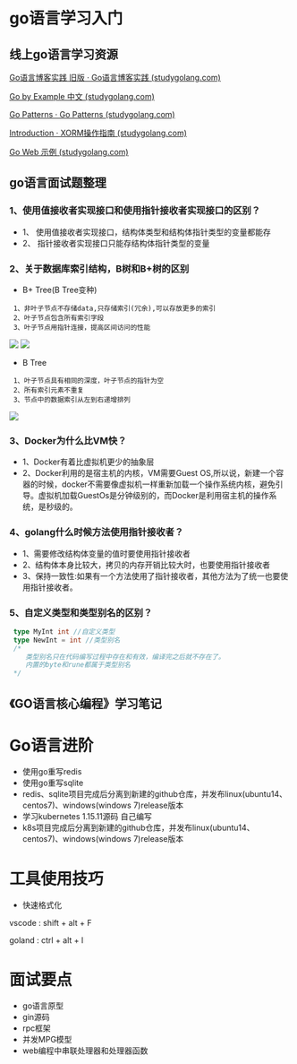# go语言学习入门

## 线上go语言学习资源

[Go语言博客实践 旧版 · Go语言博客实践 (studygolang.com)](https://books.studygolang.com/Go-Blog-In-Action/)

[Go by Example 中文 (studygolang.com)](https://books.studygolang.com/gobyexample/)

[Go Patterns · Go Patterns (studygolang.com)](https://books.studygolang.com/go-patterns/)

[Introduction · XORM操作指南 (studygolang.com)](https://books.studygolang.com/xorm/)

[Go Web 示例 (studygolang.com)](https://books.studygolang.com/gowebexamples/)

## go语言面试题整理

### 1、使用值接收者实现接口和使用指针接收者实现接口的区别？
+ 1、 使用值接收者实现接口，结构体类型和结构体指针类型的变量都能存
+ 2、 指针接收者实现接口只能存结构体指针类型的变量
### 2、关于数据库索引结构，B树和B+树的区别
+ B+ Tree(B Tree变种)
```
 1、非叶子节点不存储data,只存储索引(冗余),可以存放更多的索引
 2、叶子节点包含所有索引字段
 3、叶子节点用指针连接，提高区间访问的性能
```

![](https://markdown-pngs.oss-cn-shanghai.aliyuncs.com/go%E8%AF%AD%E8%A8%80%E5%AD%A6%E4%B9%A0/B%2BTree.png)
![](https://markdown-pngs.oss-cn-shanghai.aliyuncs.com/go%E8%AF%AD%E8%A8%80%E5%AD%A6%E4%B9%A0/B%2BTree2.jpg)

+ B Tree
```
 1、叶子节点具有相同的深度，叶子节点的指针为空
 2、所有索引元素不重复
 3、节点中的数据索引从左到右递增排列
```

![](https://markdown-pngs.oss-cn-shanghai.aliyuncs.com/go%E8%AF%AD%E8%A8%80%E5%AD%A6%E4%B9%A0/BTree.png)

### 3、Docker为什么比VM快？
+ 1、Docker有着比虚拟机更少的抽象层
+ 2、Docker利用的是宿主机的内核，VM需要Guest OS,所以说，新建一个容器的时候，docker不需要像虚拟机一样重新加载一个操作系统内核，避免引导。虚拟机加载GuestOs是分钟级别的，而Docker是利用宿主机的操作系统，是秒级的。

### 4、golang什么时候方法使用指针接收者？
+ 1、需要修改结构体变量的值时要使用指针接收者
+ 2、结构体本身比较大，拷贝的内存开销比较大时，也要使用指针接收者
+ 3、保持一致性:如果有一个方法使用了指针接收者，其他方法为了统一也要使用指针接收者。

### 5、自定义类型和类型别名的区别？

```go
 type MyInt int //自定义类型
 type NewInt = int //类型别名
 /*
    类型别名只在代码编写过程中存在和有效，编译完之后就不存在了。
    内置的byte和rune都属于类型别名
 */
```

## 《GO语言核心编程》学习笔记

# Go语言进阶
+ 使用go重写redis 
+ 使用go重写sqlite
+ redis、sqlite项目完成后分离到新建的github仓库，并发布linux(ubuntu14、centos7)、windows(windows 7)release版本
+ 学习kubernetes 1.15.11源码 自己编写
+ k8s项目完成后分离到新建的github仓库，并发布linux(ubuntu14、centos7)、windows(windows 7)release版本



# 工具使用技巧

+ 快速格式化

vscode : shift + alt + F

goland : ctrl + alt + l

# 面试要点

+ go语言原型
+ gin源码
+ rpc框架
+ 并发MPG模型
+ web编程中串联处理器和处理器函数
